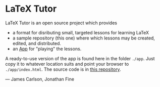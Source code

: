 # LaTeX Tutor

LaTeX Tutor is an open source project which provides 

- a format for disributing small, targeted lessons for learning LaTeX
- a sample repository (this one) where which lessons may be created, edited, 
  and distributed.
- an [App](https://jxxcarlson.github.io/app/latexTutor/index.html) for "playing" the lessons.

A ready-to-use version of the app is found here in the folder `./app`.  Just copy it to whatever location suits and point your browser to `./app/index.html`.
The source code is in [this repository](https://github.com/jxxcarlson/latex-game-engine).


— James Carlson, Jonathan Fine

